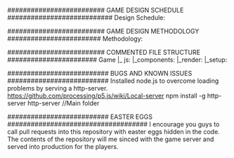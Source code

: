 ######################### GAME DESIGN SCHEDULE ###########################
Design Schedule:

######################### GAME DESIGN METHODOLOGY ########################
Methodology:

######################### COMMENTED FILE STRUCTURE #######################
Game
|_ js:
    |_components: 
    |_render:
    |_setup:


########################## BUGS AND KNOWN ISSUES ##########################
Installed node.js to overcome loading problems by serving a http-server.
    https://github.com/processing/p5.js/wiki/Local-server
    npm install -g http-server
    http-server //Main folder

########################## EASTER EGGS ####################################
I encourage you guys to call pull requests into this repository with easter
eggs hidden in the code. The contents of the repository will me sinced with
the game server and served into production for the players.
